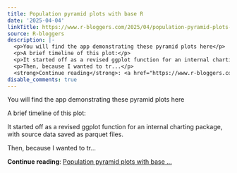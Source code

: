```yaml
---
title: Population pyramid plots with base R
date: '2025-04-04'
linkTitle: https://www.r-bloggers.com/2025/04/population-pyramid-plots-with-base-r/
source: R-bloggers
description: |-
  <p>You will find the app demonstrating these pyramid plots here</p>
  <p>A brief timeline of this plot:</p>
  <p>It started off as a revised ggplot function for an internal charting package, with source data saved as parquet files.</p>
  <p>Then, because I wanted to tr...</p>
  <strong>Continue reading</strong>: <a href="https://www.r-bloggers.com/2025/04/population-pyramid-plots-with-base-r/">Population pyramid plots with base ...
disable_comments: true
---
```

<p>You will find the app demonstrating these pyramid plots here</p>
<p>A brief timeline of this plot:</p>
<p>It started off as a revised ggplot function for an internal charting package, with source data saved as parquet files.</p>
<p>Then, because I wanted to tr...</p>
<strong>Continue reading</strong>: <a href="https://www.r-bloggers.com/2025/04/population-pyramid-plots-with-base-r/">Population pyramid plots with base ...